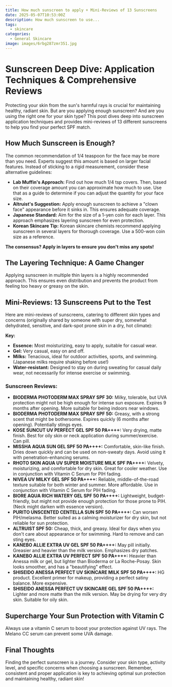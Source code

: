 ```yaml
---
title: How much sunscreen to apply + Mini-Reviews of 13 Sunscreens
date: 2025-05-07T10:53:00Z
description: How much sunscreen to use...
tags:
  - skincare
categories:
  - General Skincare
image: images/6rbg287zmr351.jpg
---
```

# Sunscreen Deep Dive: Application Techniques & Comprehensive Reviews

Protecting your skin from the sun's harmful rays is crucial for maintaining healthy, radiant skin. But are you applying enough sunscreen? And are you using the right one for your skin type? This post dives deep into sunscreen application techniques and provides mini-reviews of 13 different sunscreens to help you find your perfect SPF match.

## How Much Sunscreen is Enough?

The common recommendation of 1/4 teaspoon for the face may be more than you need. Experts suggest this amount is based on larger facial features. Instead of sticking to a rigid measurement, consider these alternative guidelines:

*   **Lab Muffin's Approach:** Find out how much 1/4 tsp covers. Then, based on their coverage amount you can approximate how much to use. Use that as a guide to determine if you can adjust the quantity for your face size.
*   **Altruist's Suggestion:** Apply enough sunscreen to achieve a "clown face" appearance before it sinks in. This ensures adequate coverage.
*   **Japanese Standard:** Aim for the size of a 1-yen coin for each layer. This approach emphasizes layering sunscreen for even protection.
*   **Korean Skincare Tip:** Korean skincare chemists recommend applying sunscreen in several layers for thorough coverage. Use a 500-won coin size as a reference.

**The consensus? Apply in layers to ensure you don't miss any spots!**

## The Layering Technique: A Game Changer

Applying sunscreen in multiple thin layers is a highly recommended approach. This ensures even distribution and prevents the product from feeling too heavy or greasy on the skin. 

## Mini-Reviews: 13 Sunscreens Put to the Test

Here are mini-reviews of sunscreens, catering to different skin types and concerns (originally shared by someone with super dry, somewhat dehydrated, sensitive, and dark-spot prone skin in a dry, hot climate):

**Key:**

*   **Essence:** Most moisturizing, easy to apply, suitable for casual wear.
*   **Gel:** Very casual, easy on and off.
*   **Milks:** Tenacious, ideal for outdoor activities, sports, and swimming. (Japanese milks require shaking before use!)
*   **Water-resistant:** Designed to stay on during sweating for casual daily wear, not necessarily for intense exercise or swimming.

### Sunscreen Reviews:

*   **BIODERMA PHOTODERM MAX SPRAY SPF 30:** Milky, tolerable, but UVA protection might not be high enough for intense sun exposure. Expires 9 months after opening. More suitable for being indoors near windows.
*   **BIODERMA PHOTODERM MAX SPRAY SPF 50:** Greasy, with a strong scent that might be bothersome. Expires quickly (6 months after opening). Potentially stings eyes.
*   **KOSE SUNCUT UV PERFECT GEL SPF 50 PA++++:** Very drying, matte finish. Best for oily skin or neck application during summer/exercise. Can pill.
*   **MISSHA AQUA SUN GEL SPF 50 PA++++:** Comfortable, skin-like finish. Dries down quickly and can be used on non-sweaty days. Avoid using it with penetration-enhancing serums.
*   **RHOTO SKIN AQUA UV SUPER MOISTURE MILK SPF PA++++:** Velvety, moisturizing, and comfortable for dry skin. Great for cooler weather. Use in conjunction with Vitamin C Serum for PIH fading.
*   **NIVEA UV MILKY GEL SPF 50 PA++++:** Reliable, middle-of-the-road texture suitable for both winter and summer. More affordable. Use in conjunction with Vitamin C Serum for PIH fading.
*   **BIORE AQUA RICH WATERY GEL SPF 50 PA++++:** Lightweight, budget-friendly, but might not provide enough protection for those prone to PIH. (Neck might darken with essence version).
*   **PURITO UNSCENTED CENTELLA SUN SPF 50 PA++++:** Can worsen PIH/melasma. Better suited as a calming moisturizer for dry skin, but not reliable for sun protection.
*   **ALTRUIST SPF 50:** Cheap, thick, and greasy. Ideal for days when you don't care about appearance or for swimming. Hard to remove and can sting eyes.
*   **KANEBO ALLIE EXTRA UV GEL SPF 50 PA++++:** May pill initially. Greasier and heavier than the milk version. Emphasizes dry patches.
*   **KANEBO ALLIE EXTRA UV PERFECT SPF 50 PA++++:** Heavier than Anessa milk or gel, but lighter than Bioderma or La Roche-Posay. Skin looks smoother, and has a "beautifying" effect.
*   **SHISEIDO ANESSA PERFECT UV SKINCARE MILK SPF 50 PA++++:** HG product. Excellent primer for makeup, providing a perfect satiny balance. More expensive.
*   **SHISEIDO ANESSA PERFECT UV SKINCARE GEL SPF 50 PA++++:** Lighter and more matte than the milk version. May be drying for very dry skin. Suitable for oily skin.

## Supercharge Your Sun Protection with Vitamin C

Always use a vitamin C serum to boost your protection against UV rays. The Melano CC serum can prevent some UVA damage.

## Final Thoughts

Finding the perfect sunscreen is a journey. Consider your skin type, activity level, and specific concerns when choosing a sunscreen. Remember, consistent and proper application is key to achieving optimal sun protection and maintaining healthy, radiant skin!
